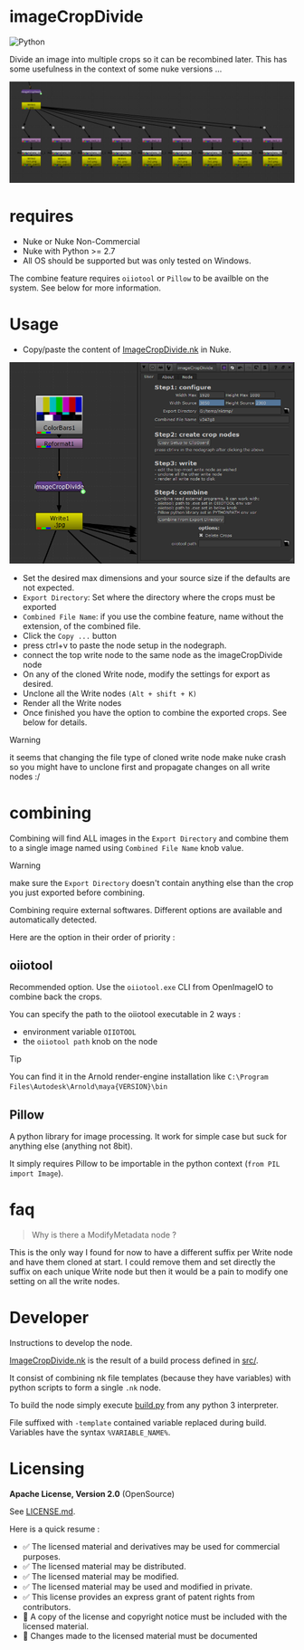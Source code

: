 # imageCropDivide

![Python](https://img.shields.io/badge/Python-2.7+-4f4f4f?labelColor=3776ab&logo=python&logoColor=FED142)

Divide an image into multiple crops so it can be recombined later. This has some
usefulness in the context of some nuke versions ...

![screenshot of the nodegraph in nuke](doc/img/nodegraph-cover.png)

# requires

- Nuke or Nuke Non-Commercial
- Nuke with Python >= 2.7
- All OS should be supported but was only tested on Windows.

The combine feature requires `oiiotool` or `Pillow` to be availble on the
system. See below for more information.

# Usage

- Copy/paste the content of [ImageCropDivide.nk](ImageCropDivide.nk) in Nuke.

![screenshot of the node in nuke](doc/img/node-img.png)

- Set the desired max dimensions and your source size if the defaults are not expected.
- `Export Directory`: Set where the directory where the crops must be exported
- `Combined File Name`: if you use the combine feature, name without the extension, of the combined file.
- Click the `Copy ...` button
- press ctrl+v to paste the node setup in the nodegraph.
- connect the top write node to the same node as the imageCropDivide node
- On any of the cloned Write node, modify the settings for export as desired.
- Unclone all the Write nodes `(Alt + shift + K)`
- Render all the Write nodes
- Once finished you have the option to combine the exported crops. See below
for details.

> [!WARNING] 
> it seems that changing the file type of cloned write node make nuke crash
> so you might have to unclone first and propagate changes on all write nodes :/

# combining

Combining will find ALL images in the `Export Directory` and combine them to
a single image named using `Combined File Name` knob value.

> [!WARNING] 
> make sure the `Export Directory` doesn't contain anything else than
> the crop you just exported before combining.

Combining require external softwares. Different options are available and
automatically detected.

Here are the option in their order of priority :

## oiiotool

Recommended option. Use the `oiiotool.exe` CLI from OpenImageIO to combine back the crops.

You can specify the path to the oiiotool executable in 2 ways :
- environment variable `OIIOTOOL`
- the `oiiotool path` knob on the node

> [!TIP]
> You can find it in the Arnold render-engine installation like 
> `C:\Program Files\Autodesk\Arnold\maya{VERSION}\bin`


## Pillow

A python library for image processing. It work for simple case but suck 
for anything else (anything not 8bit).

It simply requires Pillow to be importable in the python context (`from PIL import Image`).


# faq

> Why is there a ModifyMetadata node ?

This is the only way I found for now to have a different suffix per Write 
node and have them cloned at start. I could remove them and set directly the 
suffix on each unique Write node but then it would be a pain to modify one setting
on all the write nodes.

# Developer

Instructions to develop the node.

[ImageCropDivide.nk](ImageCropDivide.nk) is the result of a build process defined
in [src/](src).

It consist of combining nk file templates (because they have variables) with
python scripts to form a single `.nk` node.

To build the node simply execute [build.py](src/build.py) from any python 3
interpreter.

File suffixed with `-template` contained variable replaced during build.
Variables have the syntax `%VARIABLE_NAME%`.


# Licensing 

**Apache License, Version 2.0** (OpenSource)

See [LICENSE.md](./LICENSE.md).

Here is a quick resume :

- ✅ The licensed material and derivatives may be used for commercial purposes.
- ✅ The licensed material may be distributed.
- ✅ The licensed material may be modified.
- ✅ The licensed material may be used and modified in private.
- ✅ This license provides an express grant of patent rights from contributors.
- 📏 A copy of the license and copyright notice must be included with the licensed material.
- 📏 Changes made to the licensed material must be documented
